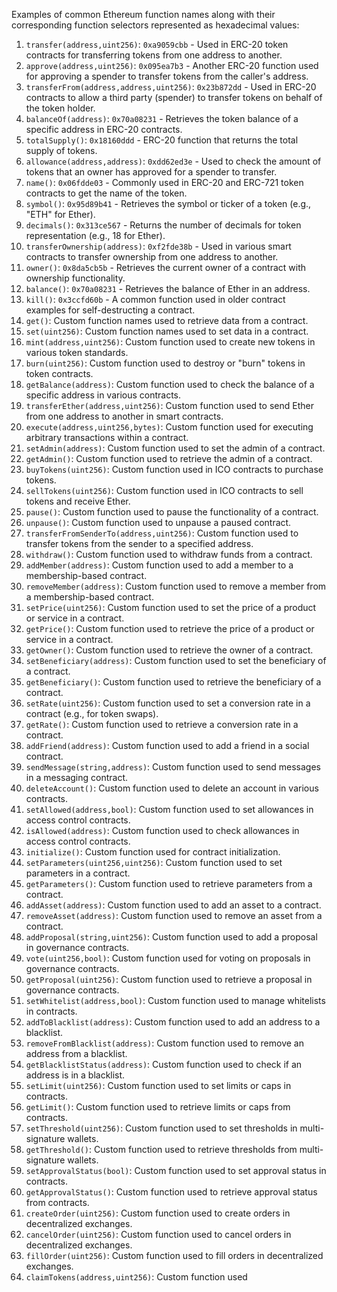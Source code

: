 Examples of common Ethereum function names along with their corresponding function selectors represented as hexadecimal values:
1. `transfer(address,uint256)`: `0xa9059cbb` - Used in ERC-20 token contracts for transferring tokens from one address to another.
2. `approve(address,uint256)`: `0x095ea7b3` - Another ERC-20 function used for approving a spender to transfer tokens from the caller's address.
3. `transferFrom(address,address,uint256)`: `0x23b872dd` - Used in ERC-20 contracts to allow a third party (spender) to transfer tokens on behalf of the token holder.
4. `balanceOf(address)`: `0x70a08231` - Retrieves the token balance of a specific address in ERC-20 contracts.
5. `totalSupply()`: `0x18160ddd` - ERC-20 function that returns the total supply of tokens.
6. `allowance(address,address)`: `0xdd62ed3e` - Used to check the amount of tokens that an owner has approved for a spender to transfer.
7. `name()`: `0x06fdde03` - Commonly used in ERC-20 and ERC-721 token contracts to get the name of the token.
8. `symbol()`: `0x95d89b41` - Retrieves the symbol or ticker of a token (e.g., "ETH" for Ether).
9. `decimals()`: `0x313ce567` - Returns the number of decimals for token representation (e.g., 18 for Ether).
10. `transferOwnership(address)`: `0xf2fde38b` - Used in various smart contracts to transfer ownership from one address to another.
11. `owner()`: `0x8da5cb5b` - Retrieves the current owner of a contract with ownership functionality.
12. `balance()`: `0x70a08231` - Retrieves the balance of Ether in an address.
13. `kill()`: `0x3ccfd60b` - A common function used in older contract examples for self-destructing a contract.
14. `get()`: Custom function names used to retrieve data from a contract.
15. `set(uint256)`: Custom function names used to set data in a contract.
16. `mint(address,uint256)`: Custom function used to create new tokens in various token standards.
17. `burn(uint256)`: Custom function used to destroy or "burn" tokens in token contracts.
18. `getBalance(address)`: Custom function used to check the balance of a specific address in various contracts.
19. `transferEther(address,uint256)`: Custom function used to send Ether from one address to another in smart contracts.
20. `execute(address,uint256,bytes)`: Custom function used for executing arbitrary transactions within a contract.
21. `setAdmin(address)`: Custom function used to set the admin of a contract.
22. `getAdmin()`: Custom function used to retrieve the admin of a contract.
23. `buyTokens(uint256)`: Custom function used in ICO contracts to purchase tokens.
24. `sellTokens(uint256)`: Custom function used in ICO contracts to sell tokens and receive Ether.
25. `pause()`: Custom function used to pause the functionality of a contract.
26. `unpause()`: Custom function used to unpause a paused contract.
27. `transferFromSenderTo(address,uint256)`: Custom function used to transfer tokens from the sender to a specified address.
28. `withdraw()`: Custom function used to withdraw funds from a contract.
29. `addMember(address)`: Custom function used to add a member to a membership-based contract.
30. `removeMember(address)`: Custom function used to remove a member from a membership-based contract.
31. `setPrice(uint256)`: Custom function used to set the price of a product or service in a contract.
32. `getPrice()`: Custom function used to retrieve the price of a product or service in a contract.
33. `getOwner()`: Custom function used to retrieve the owner of a contract.
34. `setBeneficiary(address)`: Custom function used to set the beneficiary of a contract.
35. `getBeneficiary()`: Custom function used to retrieve the beneficiary of a contract.
36. `setRate(uint256)`: Custom function used to set a conversion rate in a contract (e.g., for token swaps).
37. `getRate()`: Custom function used to retrieve a conversion rate in a contract.
38. `addFriend(address)`: Custom function used to add a friend in a social contract.
39. `sendMessage(string,address)`: Custom function used to send messages in a messaging contract.
40. `deleteAccount()`: Custom function used to delete an account in various contracts.
41. `setAllowed(address,bool)`: Custom function used to set allowances in access control contracts.
42. `isAllowed(address)`: Custom function used to check allowances in access control contracts.
43. `initialize()`: Custom function used for contract initialization.
44. `setParameters(uint256,uint256)`: Custom function used to set parameters in a contract.
45. `getParameters()`: Custom function used to retrieve parameters from a contract.
46. `addAsset(address)`: Custom function used to add an asset to a contract.
47. `removeAsset(address)`: Custom function used to remove an asset from a contract.
48. `addProposal(string,uint256)`: Custom function used to add a proposal in governance contracts.
49. `vote(uint256,bool)`: Custom function used for voting on proposals in governance contracts.
50. `getProposal(uint256)`: Custom function used to retrieve a proposal in governance contracts.
51. `setWhitelist(address,bool)`: Custom function used to manage whitelists in contracts.
52. `addToBlacklist(address)`: Custom function used to add an address to a blacklist.
53. `removeFromBlacklist(address)`: Custom function used to remove an address from a blacklist.
54. `getBlacklistStatus(address)`: Custom function used to check if an address is in a blacklist.
55. `setLimit(uint256)`: Custom function used to set limits or caps in contracts.
56. `getLimit()`: Custom function used to retrieve limits or caps from contracts.
57. `setThreshold(uint256)`: Custom function used to set thresholds in multi-signature wallets.
58. `getThreshold()`: Custom function used to retrieve thresholds from multi-signature wallets.
59. `setApprovalStatus(bool)`: Custom function used to set approval status in contracts.
60. `getApprovalStatus()`: Custom function used to retrieve approval status from contracts.
61. `createOrder(uint256)`: Custom function used to create orders in decentralized exchanges.
62. `cancelOrder(uint256)`: Custom function used to cancel orders in decentralized exchanges.
63. `fillOrder(uint256)`: Custom function used to fill orders in decentralized exchanges.
64. `claimTokens(address,uint256)`: Custom function used
